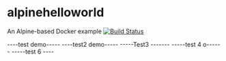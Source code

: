 # alpinehelloworld
An Alpine-based Docker example
[![Build Status](https://7cb4-41-66-61-53.eu.ngrok.io/buildStatus/icon?job=deployment)](https://7cb4-41-66-61-53.eu.ngrok.io/job/deployment/)

----test demo-----
----test2 demo-----
-----Test3 -------
-----test 4 o------
-----test 6 ----
